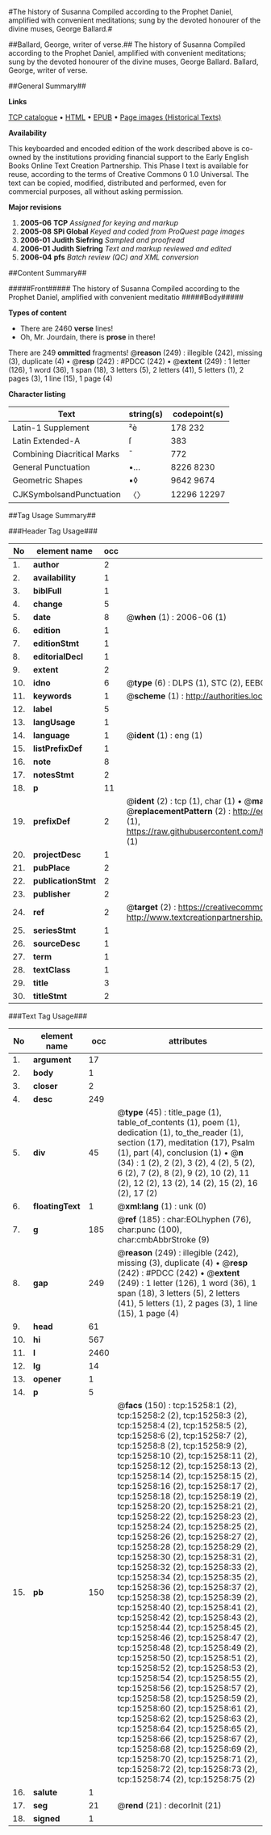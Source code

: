 #The history of Susanna Compiled according to the Prophet Daniel, amplified with convenient meditations; sung by the devoted honourer of the divine muses, George Ballard.#

##Ballard, George, writer of verse.##
The history of Susanna Compiled according to the Prophet Daniel, amplified with convenient meditations; sung by the devoted honourer of the divine muses, George Ballard.
Ballard, George, writer of verse.

##General Summary##

**Links**

[TCP catalogue](http://www.ota.ox.ac.uk/tcp/)  • 
[HTML](http://tei.it.ox.ac.uk/tcp/Texts-HTML/free/A03/A03210.html)  • 
[EPUB](http://tei.it.ox.ac.uk/tcp/Texts-EPUB/free/A03/A03210.epub) • 
[Page images (Historical Texts)](https://data.historicaltexts.jisc.ac.uk/view?pubId=eebo-99850074e&pageId=eebo-99850074e-15258-1)

**Availability**

This keyboarded and encoded edition of the
	       work described above is co-owned by the institutions
	       providing financial support to the Early English Books
	       Online Text Creation Partnership. This Phase I text is
	       available for reuse, according to the terms of Creative
	       Commons 0 1.0 Universal. The text can be copied,
	       modified, distributed and performed, even for
	       commercial purposes, all without asking permission.

**Major revisions**

1. __2005-06__ __TCP__ *Assigned for keying and markup*
1. __2005-08__ __SPi Global__ *Keyed and coded from ProQuest page images*
1. __2006-01__ __Judith Siefring__ *Sampled and proofread*
1. __2006-01__ __Judith Siefring__ *Text and markup reviewed and edited*
1. __2006-04__ __pfs__ *Batch review (QC) and XML conversion*

##Content Summary##

#####Front#####
The history of Susanna Compiled according to the Prophet Daniel, amplified with convenient meditatio
#####Body#####

**Types of content**

  * There are 2460 **verse** lines!
  * Oh, Mr. Jourdain, there is **prose** in there!

There are 249 **ommitted** fragments! 
 @__reason__ (249) : illegible (242), missing (3), duplicate (4)  •  @__resp__ (242) : #PDCC (242)  •  @__extent__ (249) : 1 letter (126), 1 word (36), 1 span (18), 3 letters (5), 2 letters (41), 5 letters (1), 2 pages (3), 1 line (15), 1 page (4)

**Character listing**


|Text|string(s)|codepoint(s)|
|---|---|---|
|Latin-1 Supplement|²è|178 232|
|Latin Extended-A|ſ|383|
|Combining             Diacritical Marks|̄|772|
|General Punctuation|•…|8226 8230|
|Geometric Shapes|▪◊|9642 9674|
|CJKSymbolsandPunctuation|〈〉|12296 12297|

##Tag Usage Summary##

###Header Tag Usage###

|No|element name|occ|attributes|
|---|---|---|---|
|1.|__author__|2||
|2.|__availability__|1||
|3.|__biblFull__|1||
|4.|__change__|5||
|5.|__date__|8| @__when__ (1) : 2006-06 (1)|
|6.|__edition__|1||
|7.|__editionStmt__|1||
|8.|__editorialDecl__|1||
|9.|__extent__|2||
|10.|__idno__|6| @__type__ (6) : DLPS (1), STC (2), EEBO-CITATION (1), PROQUEST (1), VID (1)|
|11.|__keywords__|1| @__scheme__ (1) : http://authorities.loc.gov/ (1)|
|12.|__label__|5||
|13.|__langUsage__|1||
|14.|__language__|1| @__ident__ (1) : eng (1)|
|15.|__listPrefixDef__|1||
|16.|__note__|8||
|17.|__notesStmt__|2||
|18.|__p__|11||
|19.|__prefixDef__|2| @__ident__ (2) : tcp (1), char (1)  •  @__matchPattern__ (2) : ([0-9\-]+):([0-9IVX]+) (1), (.+) (1)  •  @__replacementPattern__ (2) : http://eebo.chadwyck.com/downloadtiff?vid=$1&page=$2 (1), https://raw.githubusercontent.com/textcreationpartnership/Texts/master/tcpchars.xml#$1 (1)|
|20.|__projectDesc__|1||
|21.|__pubPlace__|2||
|22.|__publicationStmt__|2||
|23.|__publisher__|2||
|24.|__ref__|2| @__target__ (2) : https://creativecommons.org/publicdomain/zero/1.0/ (1), http://www.textcreationpartnership.org/docs/. (1)|
|25.|__seriesStmt__|1||
|26.|__sourceDesc__|1||
|27.|__term__|1||
|28.|__textClass__|1||
|29.|__title__|3||
|30.|__titleStmt__|2||


###Text Tag Usage###

|No|element name|occ|attributes|
|---|---|---|---|
|1.|__argument__|17||
|2.|__body__|1||
|3.|__closer__|2||
|4.|__desc__|249||
|5.|__div__|45| @__type__ (45) : title_page (1), table_of_contents (1), poem (1), dedication (1), to_the_reader (1), section (17), meditation (17), Psalm (1), part (4), conclusion (1)  •  @__n__ (34) : 1 (2), 2 (2), 3 (2), 4 (2), 5 (2), 6 (2), 7 (2), 8 (2), 9 (2), 10 (2), 11 (2), 12 (2), 13 (2), 14 (2), 15 (2), 16 (2), 17 (2)|
|6.|__floatingText__|1| @__xml:lang__ (1) : unk (0)|
|7.|__g__|185| @__ref__ (185) : char:EOLhyphen (76), char:punc (100), char:cmbAbbrStroke (9)|
|8.|__gap__|249| @__reason__ (249) : illegible (242), missing (3), duplicate (4)  •  @__resp__ (242) : #PDCC (242)  •  @__extent__ (249) : 1 letter (126), 1 word (36), 1 span (18), 3 letters (5), 2 letters (41), 5 letters (1), 2 pages (3), 1 line (15), 1 page (4)|
|9.|__head__|61||
|10.|__hi__|567||
|11.|__l__|2460||
|12.|__lg__|14||
|13.|__opener__|1||
|14.|__p__|5||
|15.|__pb__|150| @__facs__ (150) : tcp:15258:1 (2), tcp:15258:2 (2), tcp:15258:3 (2), tcp:15258:4 (2), tcp:15258:5 (2), tcp:15258:6 (2), tcp:15258:7 (2), tcp:15258:8 (2), tcp:15258:9 (2), tcp:15258:10 (2), tcp:15258:11 (2), tcp:15258:12 (2), tcp:15258:13 (2), tcp:15258:14 (2), tcp:15258:15 (2), tcp:15258:16 (2), tcp:15258:17 (2), tcp:15258:18 (2), tcp:15258:19 (2), tcp:15258:20 (2), tcp:15258:21 (2), tcp:15258:22 (2), tcp:15258:23 (2), tcp:15258:24 (2), tcp:15258:25 (2), tcp:15258:26 (2), tcp:15258:27 (2), tcp:15258:28 (2), tcp:15258:29 (2), tcp:15258:30 (2), tcp:15258:31 (2), tcp:15258:32 (2), tcp:15258:33 (2), tcp:15258:34 (2), tcp:15258:35 (2), tcp:15258:36 (2), tcp:15258:37 (2), tcp:15258:38 (2), tcp:15258:39 (2), tcp:15258:40 (2), tcp:15258:41 (2), tcp:15258:42 (2), tcp:15258:43 (2), tcp:15258:44 (2), tcp:15258:45 (2), tcp:15258:46 (2), tcp:15258:47 (2), tcp:15258:48 (2), tcp:15258:49 (2), tcp:15258:50 (2), tcp:15258:51 (2), tcp:15258:52 (2), tcp:15258:53 (2), tcp:15258:54 (2), tcp:15258:55 (2), tcp:15258:56 (2), tcp:15258:57 (2), tcp:15258:58 (2), tcp:15258:59 (2), tcp:15258:60 (2), tcp:15258:61 (2), tcp:15258:62 (2), tcp:15258:63 (2), tcp:15258:64 (2), tcp:15258:65 (2), tcp:15258:66 (2), tcp:15258:67 (2), tcp:15258:68 (2), tcp:15258:69 (2), tcp:15258:70 (2), tcp:15258:71 (2), tcp:15258:72 (2), tcp:15258:73 (2), tcp:15258:74 (2), tcp:15258:75 (2)|
|16.|__salute__|1||
|17.|__seg__|21| @__rend__ (21) : decorInit (21)|
|18.|__signed__|1||
